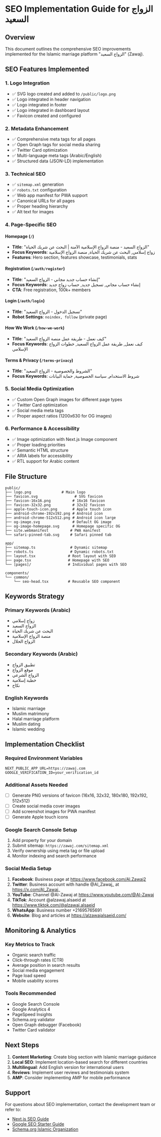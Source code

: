 # SEO Implementation Guide for الزواج السعيد

## Overview
This document outlines the comprehensive SEO improvements implemented for the Islamic marriage platform "الزواج السعيد" (Zawaj).

## SEO Features Implemented

### 1. Logo Integration
- ✅ SVG logo created and added to `/public/logo.png`
- ✅ Logo integrated in header navigation
- ✅ Logo integrated in footer
- ✅ Logo integrated in dashboard layout
- ✅ Favicon created and configured

### 2. Metadata Enhancement
- ✅ Comprehensive meta tags for all pages
- ✅ Open Graph tags for social media sharing
- ✅ Twitter Card optimization
- ✅ Multi-language meta tags (Arabic/English)
- ✅ Structured data (JSON-LD) implementation

### 3. Technical SEO
- ✅ `sitemap.xml` generation
- ✅ `robots.txt` configuration
- ✅ Web app manifest for PWA support
- ✅ Canonical URLs for all pages
- ✅ Proper heading hierarchy
- ✅ Alt text for images

### 4. Page-Specific SEO

#### Homepage (`/`)
- **Title**: "الزواج السعيد - منصة الزواج الإسلامية الآمنة | البحث عن شريك الحياة"
- **Focus Keywords**: زواج إسلامي, البحث عن شريك الحياة, منصة الزواج الإسلامية
- **Features**: Hero section, features showcase, testimonials, stats

#### Registration (`/auth/register`)
- **Title**: "إنشاء حساب جديد مجاني - الزواج السعيد"
- **Focus Keywords**: إنشاء حساب مجاني, تسجيل جديد, حساب زواج جديد
- **CTA**: Free registration, 100k+ members

#### Login (`/auth/login`)
- **Title**: "تسجيل الدخول - الزواج السعيد"
- **Robot Settings**: `noindex, follow` (private page)

#### How We Work (`/how-we-work`)
- **Title**: "كيف نعمل - طريقة عمل منصة الزواج السعيد"
- **Focus Keywords**: كيف نعمل, طريقة عمل الزواج السعيد, خطوات الزواج الإسلامي

#### Terms & Privacy (`/terms-privacy`)
- **Title**: "الشروط والخصوصية - الزواج السعيد"
- **Focus Keywords**: شروط الاستخدام, سياسة الخصوصية, حماية البيانات

### 5. Social Media Optimization
- ✅ Custom Open Graph images for different page types
- ✅ Twitter Card optimization
- ✅ Social media meta tags
- ✅ Proper aspect ratios (1200x630 for OG images)

### 6. Performance & Accessibility
- ✅ Image optimization with Next.js Image component
- ✅ Proper loading priorities
- ✅ Semantic HTML structure
- ✅ ARIA labels for accessibility
- ✅ RTL support for Arabic content

## File Structure

```
public/
├── logo.png              # Main logo
├── favicon.svg                 # SVG favicon
├── favicon-16x16.png          # 16x16 favicon
├── favicon-32x32.png          # 32x32 favicon
├── apple-touch-icon.png       # Apple touch icon
├── android-chrome-192x192.png # Android icon
├── android-chrome-512x512.png # Android icon large
├── og-image.svg               # Default OG image
├── og-image-homepage.svg      # Homepage specific OG
├── site.webmanifest          # PWA manifest
└── safari-pinned-tab.svg     # Safari pinned tab

app/
├── sitemap.ts                # Dynamic sitemap
├── robots.ts                 # Dynamic robots.txt
├── layout.tsx               # Root layout with SEO
├── page.tsx                 # Homepage with SEO
└── [pages]/                 # Individual pages with SEO

components/
└── common/
    └── seo-head.tsx         # Reusable SEO component
```

## Keywords Strategy

### Primary Keywords (Arabic)
- زواج إسلامي
- الزواج السعيد
- البحث عن شريك الحياة
- منصة الزواج الإسلامية
- الزواج الحلال

### Secondary Keywords (Arabic)
- تطبيق الزواج
- موقع الزواج
- الزواج الشرعي
- خطبة إسلامية
- نكاح

### English Keywords
- Islamic marriage
- Muslim matrimony
- Halal marriage platform
- Muslim dating
- Islamic wedding

## Implementation Checklist

### Required Environment Variables
```env
NEXT_PUBLIC_APP_URL=https://zawaj.com
GOOGLE_VERIFICATION_ID=your_verification_id
```

### Additional Assets Needed
- [ ] Generate PNG versions of favicon (16x16, 32x32, 180x180, 192x192, 512x512)
- [ ] Create social media cover images
- [ ] Add screenshot images for PWA manifest
- [ ] Generate Apple touch icons

### Google Search Console Setup
1. Add property for your domain
2. Submit sitemap: `https://zawaj.com/sitemap.xml`
3. Verify ownership using meta tag or file upload
4. Monitor indexing and search performance

### Social Media Setup
1. **Facebook**: Business page at https://www.facebook.com/Al.Zawaj2
2. **Twitter**: Business account with handle @Al_Zawaj_ at https://x.com/Al_Zawaj_
3. **YouTube**: Channel @Al-Zawaj at https://www.youtube.com/@Al-Zawaj
4. **TikTok**: Account @alzawaj.alsaeid at https://www.tiktok.com/@alzawaj.alsaeid
5. **WhatsApp**: Business number +21695765691
6. **Website**: Blog and articles at https://alzawajalsaeid.com/

## Monitoring & Analytics

### Key Metrics to Track
- Organic search traffic
- Click-through rates (CTR)
- Average position in search results
- Social media engagement
- Page load speed
- Mobile usability scores

### Tools Recommended
- Google Search Console
- Google Analytics 4
- PageSpeed Insights
- Schema.org validator
- Open Graph debugger (Facebook)
- Twitter Card validator

## Next Steps

1. **Content Marketing**: Create blog section with Islamic marriage guidance
2. **Local SEO**: Implement location-based search for different countries
3. **Multilingual**: Add English version for international users
4. **Reviews**: Implement user reviews and testimonials system
5. **AMP**: Consider implementing AMP for mobile performance

## Support

For questions about SEO implementation, contact the development team or refer to:
- [Next.js SEO Guide](https://nextjs.org/learn/seo/introduction-to-seo)
- [Google SEO Starter Guide](https://developers.google.com/search/docs/beginner/seo-starter-guide)
- [Schema.org Islamic Organization](https://schema.org/ReligiousOrganization)
